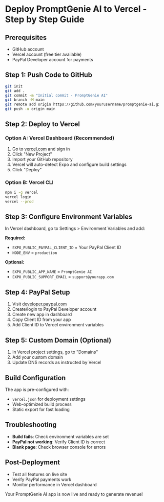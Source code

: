 # Deploy PromptGenie AI to Vercel - Step by Step Guide

## Prerequisites
- GitHub account
- Vercel account (free tier available)
- PayPal Developer account for payments

## Step 1: Push Code to GitHub
```bash
git init
git add .
git commit -m "Initial commit - PromptGenie AI"
git branch -M main
git remote add origin https://github.com/yourusername/promptgenie-ai.git
git push -u origin main
```

## Step 2: Deploy to Vercel

### Option A: Vercel Dashboard (Recommended)
1. Go to [vercel.com](https://vercel.com) and sign in
2. Click "New Project"
3. Import your GitHub repository
4. Vercel will auto-detect Expo and configure build settings
5. Click "Deploy"

### Option B: Vercel CLI
```bash
npm i -g vercel
vercel login
vercel --prod
```

## Step 3: Configure Environment Variables
In Vercel dashboard, go to Settings > Environment Variables and add:

**Required:**
- `EXPO_PUBLIC_PAYPAL_CLIENT_ID` = Your PayPal Client ID
- `NODE_ENV` = `production`

**Optional:**
- `EXPO_PUBLIC_APP_NAME` = `PromptGenie AI`
- `EXPO_PUBLIC_SUPPORT_EMAIL` = `support@yourapp.com`

## Step 4: PayPal Setup
1. Visit [developer.paypal.com](https://developer.paypal.com)
2. Create/login to PayPal Developer account
3. Create new app in dashboard
4. Copy Client ID from your app
5. Add Client ID to Vercel environment variables

## Step 5: Custom Domain (Optional)
1. In Vercel project settings, go to "Domains"
2. Add your custom domain
3. Update DNS records as instructed by Vercel

## Build Configuration
The app is pre-configured with:
- `vercel.json` for deployment settings
- Web-optimized build process
- Static export for fast loading

## Troubleshooting
- **Build fails**: Check environment variables are set
- **PayPal not working**: Verify Client ID is correct
- **Blank page**: Check browser console for errors

## Post-Deployment
- Test all features on live site
- Verify PayPal payments work
- Monitor performance in Vercel dashboard

Your PromptGenie AI app is now live and ready to generate revenue!